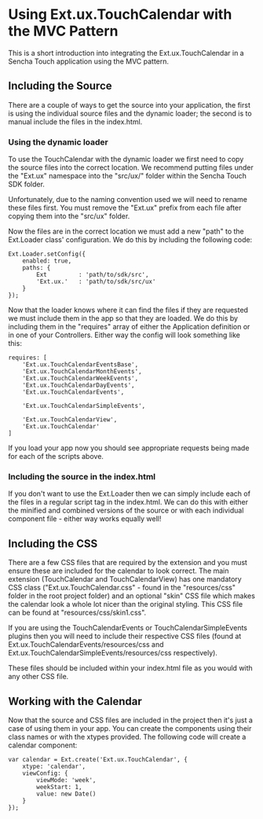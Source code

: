 # Using Ext.ux.TouchCalendar with the MVC Pattern

This is a short introduction into integrating the Ext.ux.TouchCalendar in a Sencha Touch application using the MVC pattern.

## Including the Source
There are a couple of ways to get the source into your application, the first is using the individual source files and the dynamic loader; the second is to manual include the files in the index.html.

### Using the dynamic loader
To use the TouchCalendar with the dynamic loader we first need to copy the source files into the correct location. We recommend putting files under the "Ext.ux" namespace into the "src/ux/" folder within the Sencha Touch SDK folder.

Unfortunately, due to the naming convention used we will need to rename these files first. You must remove the "Ext.ux" prefix from each file after copying them into the "src/ux" folder.

Now the files are in the correct location we must add a new "path" to the Ext.Loader class' configuration. We do this by including the following code:

    Ext.Loader.setConfig({
        enabled: true,
		paths: {
			Ext         : 'path/to/sdk/src',
			'Ext.ux.'   : 'path/to/sdk/src/ux'
		}
	});
	
Now that the loader knows where it can find the files if they are requested we must include them in the app so that they are loaded. We do this by including them in the "requires" array of either the Application definition or in one of your Controllers. Either way the config will look something like this:

	requires: [
		'Ext.ux.TouchCalendarEventsBase',
		'Ext.ux.TouchCalendarMonthEvents',
		'Ext.ux.TouchCalendarWeekEvents',
		'Ext.ux.TouchCalendarDayEvents',
		'Ext.ux.TouchCalendarEvents',

		'Ext.ux.TouchCalendarSimpleEvents',

		'Ext.ux.TouchCalendarView',
		'Ext.ux.TouchCalendar'
	]
	
If you load your app now you should see appropriate requests being made for each of the scripts above.

### Including the source in the index.html
If you don't want to use the Ext.Loader then we can simply include each of the files in a regular script tag in the index.html. We can do this with either the minified and combined versions of the source or with each individual component file - either way works equally well!

## Including the CSS
There are a few CSS files that are required by the extension and you must ensure these are included for the calendar to look correct. The main extension (TouchCalendar and TouchCalendarView) has one mandatory CSS class ("Ext.ux.TouchCalendar.css" - found in the "resources/css" folder in the root project folder) and an optional "skin" CSS file which makes the calendar look a whole lot nicer than the original styling. This CSS file can be found at "resources/css/skin1.css".

If you are using the TouchCalendarEvents or TouchCalendarSimpleEvents plugins then you will need to include their respective CSS files (found at Ext.ux.TouchCalendarEvents/resources/css and Ext.ux.TouchCalendarSimpleEvents/resources/css respectively).

These files should be included within your index.html file as you would with any other CSS file.

## Working with the Calendar
Now that the source and CSS files are included in the project then it's just a case of using them in your app. You can create the components using their class names or with the xtypes provided. The following code will create a calendar component:

	var calendar = Ext.create('Ext.ux.TouchCalendar', {
    	xtype: 'calendar',
        viewConfig: {
        	viewMode: 'week',
        	weekStart: 1,
        	value: new Date()
       	}
	});